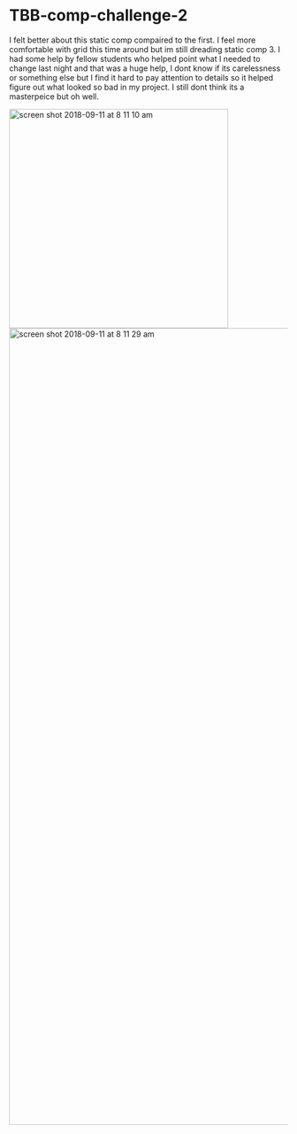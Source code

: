 # TBB-comp-challenge-2
I felt better about this static comp compaired to the first. I feel more comfortable with grid this time around but im still dreading static comp 3.
I had some help by fellow students who helped point what I needed to change last night and that was a huge help, I dont know if its carelessness or 
something else but I find it hard to pay attention to details so it helped figure out what looked so bad in my project. I still dont think its a masterpeice but oh well.

<img width="396" alt="screen shot 2018-09-11 at 8 11 10 am" src="https://user-images.githubusercontent.com/40470660/45365726-69d5a400-b59a-11e8-815e-012c400999ba.png">

<img width="1439" alt="screen shot 2018-09-11 at 8 11 29 am" src="https://user-images.githubusercontent.com/40470660/45365751-74903900-b59a-11e8-8c0f-9e3742188f97.png">
